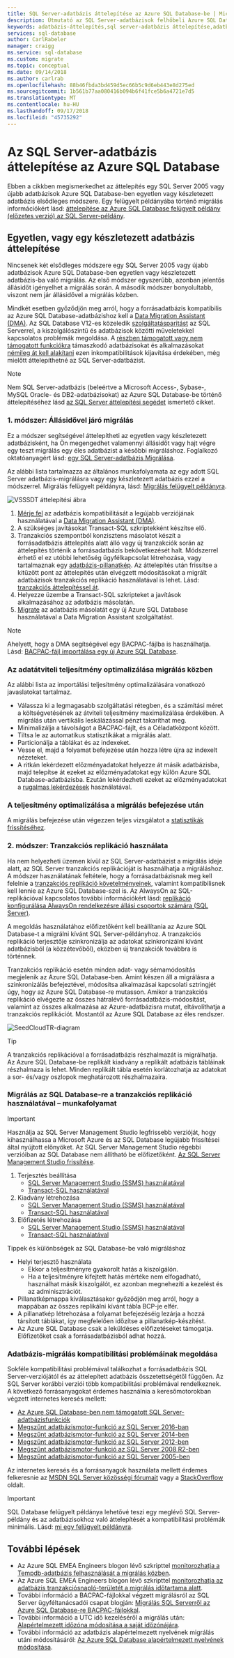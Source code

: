 ```yaml
---
title: SQL Server-adatbázis áttelepítése az Azure SQL Database-be | Microsoft Docs
description: Útmutató az SQL Server-adatbázisok felhőbeli Azure SQL Database-be történő migrálásához.
keywords: adatbázis-áttelepítés,sql server-adatbázis áttelepítése,adatbázis-áttelepítési eszközök,adatbázis áttelepítése,sql database áttelepítése
services: sql-database
author: CarlRabeler
manager: craigg
ms.service: sql-database
ms.custom: migrate
ms.topic: conceptual
ms.date: 09/14/2018
ms.author: carlrab
ms.openlocfilehash: 88b46fbda3bd459d5ec66b5c9d6eb443e8d275ed
ms.sourcegitcommit: 1b561b77aa080416b094b6f41fce5b6a4721e7d5
ms.translationtype: MT
ms.contentlocale: hu-HU
ms.lasthandoff: 09/17/2018
ms.locfileid: "45735292"
---
```

# <a name="sql-server-database-migration-to-azure-sql-database"></a>Az SQL Server-adatbázis áttelepítése az Azure SQL Database

Ebben a cikkben megismerkedhet az áttelepítés egy SQL Server 2005 vagy újabb adatbázisok Azure SQL Database-ben egyetlen vagy készletezett adatbázis elsődleges módszere. Egy felügyelt példányába történő migrálás információkért lásd: [áttelepítése az Azure SQL Database felügyelt példány (előzetes verzió) az SQL Server-példány](sql-database-managed-instance-migrate.md). 

## <a name="migrate-to-a-single-database-or-a-pooled-database"></a>Egyetlen, vagy egy készletezett adatbázis áttelepítése
Nincsenek két elsődleges módszere egy SQL Server 2005 vagy újabb adatbázisok Azure SQL Database-ben egyetlen vagy készletezett adatbázis-ba való migrálás. Az első módszer egyszerűbb, azonban jelentős állásidőt igényelhet a migrálás során. A második módszer bonyolultabb, viszont nem jár állásidővel a migrálás közben.

Mindkét esetben győződjön meg arról, hogy a forrásadatbázis kompatibilis az Azure SQL Database-adatbázishoz kell a [Data Migration Assistant (DMA)](https://www.microsoft.com/download/details.aspx?id=53595). Az SQL Database V12-es közeledik [szolgáltatásparitást](sql-database-features.md) az SQL Serverrel, a kiszolgálószintű és adatbázisok közötti műveletekkel kapcsolatos problémák megoldása. A [részben támogatott vagy nem támogatott funkciókra](sql-database-transact-sql-information.md) támaszkodó adatbázisokat és alkalmazásokat [némileg át kell alakítani](sql-database-cloud-migrate.md#resolving-database-migration-compatibility-issues) ezen inkompatibilitások kijavítása érdekében, még mielőtt áttelepíthetné az SQL Server-adatbázist.

> [!NOTE]
> Nem SQL Server-adatbázis (beleértve a Microsoft Access-, Sybase-, MySQL Oracle- és DB2-adatbázisokat) az Azure SQL Database-be történő áttelepítéséhez lásd [az SQL Server áttelepítési segédet](https://blogs.msdn.microsoft.com/datamigration/2017/09/29/release-sql-server-migration-assistant-ssma-v7-6/) ismertető cikket.
> 

### <a name="method-1-migration-with-downtime-during-the-migration"></a>1. módszer: Állásidővel járó migrálás

 Ez a módszer segítségével áttelepítheti az egyetlen vagy készletezett adatbázisként, ha Ön megengedhet valamennyi állásidőt vagy hajt végre egy teszt migrálás egy éles adatbázist a későbbi migráláshoz. Foglalkozó oktatóanyagért lásd: [egy SQL Server-adatbázis Migrálása](sql-database-migrate-your-sql-server-database.md).

Az alábbi lista tartalmazza az általános munkafolyamata az egy adott SQL Server adatbázis-migrálásra vagy egy készletezett adatbázis ezzel a módszerrel. Migrálás felügyelt példányra, lásd: [Migrálás felügyelt példányra](sql-database-managed-instance-migrate.md).

  ![VSSSDT áttelepítési ábra](./media/sql-database-cloud-migrate/azure-sql-migration-sql-db.png)

1. [Mérje fel](https://docs.microsoft.com/sql/dma/dma-assesssqlonprem) az adatbázis kompatibilitását a legújabb verziójának használatával a [Data Migration Assistant (DMA)](https://www.microsoft.com/download/details.aspx?id=53595).
2. A szükséges javításokat Transact-SQL szkriptekként készítse elő.
3. Tranzakciós szempontból konzisztens másolatot készít a forrásadatbázis áttelepítés alatt álló vagy új tranzakciók során az áttelepítés történik a forrásadatbázis bekövetkezését halt. Módszerrel érhető el ez utóbbi lehetőség ügyfélkapcsolat létrehozása, vagy tartalmaznak egy [adatbázis-pillanatkép](https://msdn.microsoft.com/library/ms175876.aspx). Az áttelepítés után frissítse a kitűzött pont az áttelepítés után elvégzett módosításokat a migrált adatbázisok tranzakciós replikáció használatával is lehet. Lásd: [tranzakciós áttelepítéssel át](sql-database-cloud-migrate.md#method-2-use-transactional-replication).  
4. Helyezze üzembe a Transact-SQL szkripteket a javítások alkalmazásához az adatbázis másolatán.
5. [Migrate](https://docs.microsoft.com/sql/dma/dma-migrateonpremsql) az adatbázis másolatát egy új Azure SQL Database használatával a Data Migration Assistant szolgáltatást.

> [!NOTE]
> Ahelyett, hogy a DMA segítségével egy BACPAC-fájlba is használhatja. Lásd: [BACPAC-fájl importálása egy új Azure SQL Database](sql-database-import.md).

### <a name="optimizing-data-transfer-performance-during-migration"></a>Az adatátviteli teljesítmény optimalizálása migrálás közben 

Az alábbi lista az importálási teljesítmény optimalizálására vonatkozó javaslatokat tartalmaz.

* Válassza ki a legmagasabb szolgáltatási rétegben, és a számítási méret a költségvetésének az átviteli teljesítmény maximalizálása érdekében. A migrálás után vertikális leskálázással pénzt takaríthat meg. 
* Minimalizálja a távolságot a BACPAC-fájlt, és a Céladatközpont között.
* Tiltsa le az automatikus statisztikákat a migrálás alatt.
* Particionálja a táblákat és az indexeket.
* Vesse el, majd a folyamat befejezése után hozza létre újra az indexelt nézeteket.
* A ritkán lekérdezett előzményadatokat helyezze át másik adatbázisba, majd telepítse át ezeket az előzményadatokat egy külön Azure SQL Database-adatbázisba. Ezután lekérdezheti ezeket az előzményadatokat a [rugalmas lekérdezések](sql-database-elastic-query-overview.md) használatával.

### <a name="optimize-performance-after-the-migration-completes"></a>A teljesítmény optimalizálása a migrálás befejezése után

A migrálás befejezése után végezzen teljes vizsgálatot a [statisztikák frissítéséhez](https://msdn.microsoft.com/library/ms187348.aspx).

### <a name="method-2-use-transactional-replication"></a>2. módszer: Tranzakciós replikáció használata

Ha nem helyezheti üzemen kívül az SQL Server-adatbázist a migrálás ideje alatt, az SQL Server tranzakciós replikációját is használhatja a migráláshoz. A módszer használatának feltétele, hogy a forrásadatbázisnak meg kell felelnie a [tranzakciós replikáció követelményeinek](https://msdn.microsoft.com/library/mt589530.aspx), valamint kompatibilisnek kell lennie az Azure SQL Database-szel is. Az AlwaysOn az SQL-replikációval kapcsolatos további információkért lásd: [replikáció konfigurálása AlwaysOn rendelkezésre állási csoportok számára (SQL Server)](/sql/database-engine/availability-groups/windows/configure-replication-for-always-on-availability-groups-sql-server).

A megoldás használatához előfizetőként kell beállítania az Azure SQL Database-t a migrálni kívánt SQL Server-példányhoz. A tranzakciós replikáció terjesztője szinkronizálja az adatokat szinkronizálni kívánt adatbázisból (a közzétevőből), eközben új tranzakciók továbbra is történnek. 

Tranzakciós replikáció esetén minden adat- vagy sémamódosítás megjelenik az Azure SQL Database-ben. Amint készen áll a migrálásra a szinkronizálás befejeztével, módosítsa alkalmazásai kapcsolati sztringjét úgy, hogy az Azure SQL Database-re mutasson. Amikor a tranzakciós replikáció elvégezte az összes hátralévő forrásadatbázis-módosítást, valamint az összes alkalmazása az Azure-adatbázisra mutat, eltávolíthatja a tranzakciós replikációt. Mostantól az Azure SQL Database az éles rendszer.

 ![SeedCloudTR-diagram](./media/sql-database-cloud-migrate/SeedCloudTR.png)

> [!TIP]
> A tranzakciós replikációval a forrásadatbázis részhalmazát is migrálhatja. Az Azure SQL Database-be replikált kiadvány a replikált adatbázis tábláinak részhalmaza is lehet. Minden replikált tábla esetén korlátozhatja az adatokat a sor- és/vagy oszlopok meghatározott részhalmazaira.
>

### <a name="migration-to-sql-database-using-transaction-replication-workflow"></a>Migrálás az SQL Database-re a tranzakciós replikáció használatával – munkafolyamat

> [!IMPORTANT]
> Használja az SQL Server Management Studio legfrissebb verzióját, hogy kihasználhassa a Microsoft Azure és az SQL Database legújabb frissítései által nyújtott előnyöket. Az SQL Server Management Studio régebbi verzióiban az SQL Database nem állítható be előfizetőként. [Az SQL Server Management Studio frissítése](https://msdn.microsoft.com/library/mt238290.aspx).
> 

1. Terjesztés beállítása
   -  [SQL Server Management Studio (SSMS) használatával](https://msdn.microsoft.com/library/ms151192.aspx#Anchor_1)
   -  [Transact-SQL használatával](https://msdn.microsoft.com/library/ms151192.aspx#Anchor_2)
2. Kiadvány létrehozása
   -  [SQL Server Management Studio (SSMS) használatával](https://msdn.microsoft.com/library/ms151160.aspx#Anchor_1)
   -  [Transact-SQL használatával](https://msdn.microsoft.com/library/ms151160.aspx#Anchor_2)
3. Előfizetés létrehozása
   -  [SQL Server Management Studio (SSMS) használatával](https://msdn.microsoft.com/library/ms152566.aspx#Anchor_0)
   -  [Transact-SQL használatával](https://msdn.microsoft.com/library/ms152566.aspx#Anchor_1)

Tippek és különbségek az SQL Database-be való migráláshoz

- Helyi terjesztő használata 
   - Ekkor a teljesítményre gyakorolt hatás a kiszolgálón. 
   - Ha a teljesítményre kifejtett hatás mértéke nem elfogadható, használhat másik kiszolgálót, ez azonban megnehezíti a kezelést és az adminisztrációt.
- Pillanatképmappa kiválasztásakor győződjön meg arról, hogy a mappában az összes replikálni kívánt tábla BCP-je elfér. 
- A pillanatkép létrehozása a folyamat befejezéséig lezárja a hozzá társított táblákat, így megfelelően időzítse a pillanatkép-készítést. 
- Az Azure SQL Database csak a leküldéses előfizetéseket támogatja. Előfizetőket csak a forrásadatbázisból adhat hozzá.

### <a name="resolving-database-migration-compatibility-issues"></a>Adatbázis-migrálás kompatibilitási problémáinak megoldása
Sokféle kompatibilitási problémával találkozhat a forrásadatbázis SQL Server-verziójától és az áttelepített adatbázis összetettségétől függően. Az SQL Server korábbi verziói több kompatibilitási problémával rendelkeznek. A következő forrásanyagokat érdemes használnia a keresőmotorokban végzett internetes keresés mellett:

* [Az Azure SQL Database-ben nem támogatott SQL Server-adatbázisfunkciók](sql-database-transact-sql-information.md)
* [Megszűnt adatbázismotor-funkció az SQL Server 2016-ban](https://msdn.microsoft.com/library/ms144262%28v=sql.130%29)
* [Megszűnt adatbázismotor-funkció az SQL Server 2014-ben](https://msdn.microsoft.com/library/ms144262%28v=sql.120%29)
* [Megszűnt adatbázismotor-funkció az SQL Server 2012-ben](https://msdn.microsoft.com/library/ms144262%28v=sql.110%29)
* [Megszűnt adatbázismotor-funkció az SQL Server 2008 R2-ben](https://msdn.microsoft.com/library/ms144262%28v=sql.105%29)
* [Megszűnt adatbázismotor-funkció az SQL Server 2005-ben](https://msdn.microsoft.com/library/ms144262%28v=sql.90%29)

Az internetes keresés és a forrásanyagok használata mellett érdemes felkeresnie az [MSDN SQL Server közösségi fórumait](https://social.msdn.microsoft.com/Forums/sqlserver/home?category=sqlserver) vagy a [StackOverflow](http://stackoverflow.com/) oldalt.

> [!IMPORTANT]
> SQL Database felügyelt példánya lehetővé teszi egy meglévő SQL Server-példány és az adatbázisokhoz való áttelepítését a kompatibilitási problémák minimális. Lásd: [mi egy felügyelt példányra](sql-database-managed-instance.md).


## <a name="next-steps"></a>További lépések
* Az Azure SQL EMEA Engineers blogon lévő szkripttel [monitorozhatja a Tempdb-adatbázis felhasználását a migrálás közben](https://blogs.msdn.microsoft.com/azuresqlemea/2016/12/28/lesson-learned-10-monitoring-tempdb-usage/).
* Az Azure SQL EMEA Engineers blogon lévő szkripttel [monitorozhatja az adatbázis tranzakciósnapló-területét a migrálás időtartama alatt](https://blogs.msdn.microsoft.com/azuresqlemea/2016/10/31/lesson-learned-7-monitoring-the-transaction-log-space-of-my-database/0).
* További információ a BACPAC-fájlokkal végzett migrálásról az SQL Server ügyféltanácsadói csapat blogján: [Migrálás SQL Serverről az Azure SQL Database-re BACPAC-fájlokkal](https://blogs.msdn.microsoft.com/sqlcat/2016/10/20/migrating-from-sql-server-to-azure-sql-database-using-bacpac-files/).
* További információ a UTC idő kezeléséről a migrálás után: [Alapértelmezett időzóna módosítása a saját időzónájára](https://blogs.msdn.microsoft.com/azuresqlemea/2016/07/27/lesson-learned-4-modifying-the-default-time-zone-for-your-local-time-zone/).
* További információ az adatbázis alapértelmezett nyelvének migrálás utáni módosításáról: [Az Azure SQL Database alapértelmezett nyelvének módosítása](https://blogs.msdn.microsoft.com/azuresqlemea/2017/01/13/lesson-learned-16-how-to-change-the-default-language-of-azure-sql-database/).


